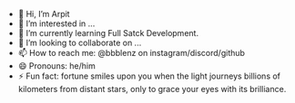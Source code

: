 - 👋 Hi, I’m Arpit
- 👀 I’m interested in ...
- 🌱 I’m currently learning Full Satck Development. 
- 💞️ I’m looking to collaborate on ...
- 📫 How to reach me: @bbblenz on instagram/discord/github 
- 😄 Pronouns: he/him
- ⚡ Fun fact: fortune smiles upon you when the light journeys billions of kilometers from distant stars, only to grace your eyes with its brilliance.

<!---
bbblenz/bbblenz is a ✨ special ✨ repository because its `README.md` (this file) appears on your GitHub profile.
You can click the Preview link to take a look at your changes.
--->
